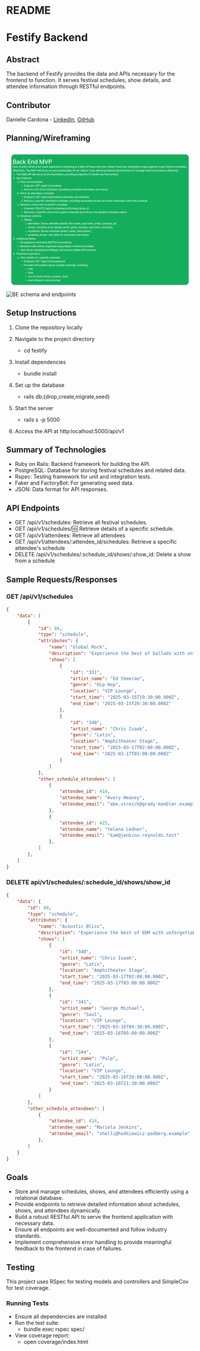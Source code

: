 # README

# Festify Backend

## Abstract
The backend of Festify provides the data and APIs necessary for the frontend to function. It serves festival schedules, show details, and attendee information through RESTful endpoints.

## Contributor
Danielle Cardona - [LinkedIn](https://www.linkedin.com/in/danielle-cardona-se/), [GitHub](https://github.com/dcardona23)

## Planning/Wireframing
![Back End MVP](images/beMVP.png)
![BE schema and endpoints](images/schema.png)

## Setup Instructions

1. Clone the repository locally

2. Navigate to the project directory
    - cd festify

3. Install dependencies 
    - bundle install

4. Set up the database
    - rails db:{drop,create,migrate,seed}

5. Start the server
    - rails s -p 5000

6. Access the API at http:localhost:5000/api/v1

## Summary of Technologies
- Ruby on Rails: Backend framework for building the API.
- PostgreSQL: Database for storing festival schedules and related data.
- Rspec: Testing framework for unit and integration tests.
- Faker and FactoryBot: For generating seed data.
- JSON: Data format for API responses.

## API Endpoints
- GET /api/v1/schedules: Retrieve all festival schedules.
- GET /api/v1/schedules/:id: Retrieve details of a specific schedule.
- GET /api/v1/attendees: Retrieve all attendees
- GET /api/v1/attendees/:attendee_id/schedules: Retrieve a specific attendee's schedule
- DELETE /api/v1/schedules/:schedule_id/shows/:show_id: Delete a show from a schedule

## Sample Requests/Responses

### GET /api/v1/schedules
```json
{
    "data": [
        {
            "id": 84,
            "type": "schedule",
            "attributes": {
                "name": "Global Rock",
                "description": "Experience the best of ballads with unforgettable performances.",
                "shows": [
                    {
                        "id": "331",
                        "artist_name": "Ed Sheeran",
                        "genre": "Hip Hop",
                        "location": "VIP Lounge",
                        "start_time": "2025-03-15T19:30:00.000Z",
                        "end_time": "2025-03-15T20:30:00.000Z"
                    },
                    {
                        "id": "340",
                        "artist_name": "Chris Isaak",
                        "genre": "Latin",
                        "location": "Amphitheater Stage",
                        "start_time": "2025-03-17T02:00:00.000Z",
                        "end_time": "2025-03-17T03:00:00.000Z"
                    }
                ]
            },
            "other_schedule_attendees": [
                {
                    "attendee_id": 416,
                    "attendee_name": "Avery Heaney",
                    "attendee_email": "abe.streich@grady-keebler.example"
                },
                {
                    "attendee_id": 425,
                    "attendee_name": "Yelena Ledner",
                    "attendee_email": "kam@jenkins-reynolds.test"
                },
            ]
        },
    ]
}
```
### DELETE api/v1/schedules/:schedule_id/shows/show_id
```json
{
    "data": {
        "id": 88,
        "type": "schedule",
        "attributes": {
            "name": "Acoustic Bliss",
            "description": "Experience the best of EDM with unforgettable performances.",
            "shows": [
                {
                    "id": "340",
                    "artist_name": "Chris Isaak",
                    "genre": "Latin",
                    "location": "Amphitheater Stage",
                    "start_time": "2025-03-17T02:00:00.000Z",
                    "end_time": "2025-03-17T03:00:00.000Z"
                },
                {
                    "id": "341",
                    "artist_name": "George Michael",
                    "genre": "Soul",
                    "location": "VIP Lounge",
                    "start_time": "2025-03-16T04:30:00.000Z",
                    "end_time": "2025-03-16T05:00:00.000Z"
                },
                {
                    "id": "344",
                    "artist_name": "Pulp",
                    "genre": "Latin",
                    "location": "VIP Lounge",
                    "start_time": "2025-03-16T20:00:00.000Z",
                    "end_time": "2025-03-16T21:30:00.000Z"
                }
            ]
        },
        "other_schedule_attendees": [
            {
                "attendee_id": 414,
                "attendee_name": "Mariela Jenkins",
                "attendee_email": "shelli@hodkiewicz-padberg.example"
            },
        ]
    }
}
```

## Goals
- Store and manage schedules, shows, and attendees efficiently using a relational database.
- Provide endpoints to retrieve detailed information about schedules, shows, and attendees dynamically.
- Build a robust RESTful API to serve the frontend application with necessary data.
- Ensure all endpoints are well-documented and follow industry standards.
- Implement comprehensive error handling to provide meaningful feedback to the frontend in case of failures.

## Testing
This project uses RSpec for testing models and controllers and SimpleCov for test coverage. 

### Running Tests
- Ensure all dependencies are installed
- Run the test suite:
    - bundle exec rspec spec/
- View coverage report:
    - open coverage/index.html

